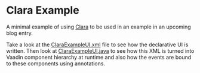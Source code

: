 Clara Example
=============

A minimal example of using [Clara](https://github.com/tehapo/clara) to be used in an example in an upcoming blog entry.

Take a look at the [ClaraExampleUI.xml](https://github.com/tehapo/clara-blog-example/blob/master/src/main/resources/org/vaadin/teemu/ClaraExampleUI.xml) file to see how the declarative UI is written. Then look at [ClaraExampleUI.java](https://github.com/tehapo/clara-blog-example/blob/master/src/main/java/org/vaadin/teemu/ClaraExampleUI.java) to see how this XML is turned into Vaadin component hierarchy at runtime and also how the events are bound to these components using annotations.
